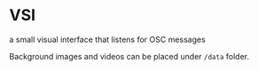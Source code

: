 # VSI
a small visual interface that listens for OSC messages 


Background images and videos can be placed under `/data` folder. 